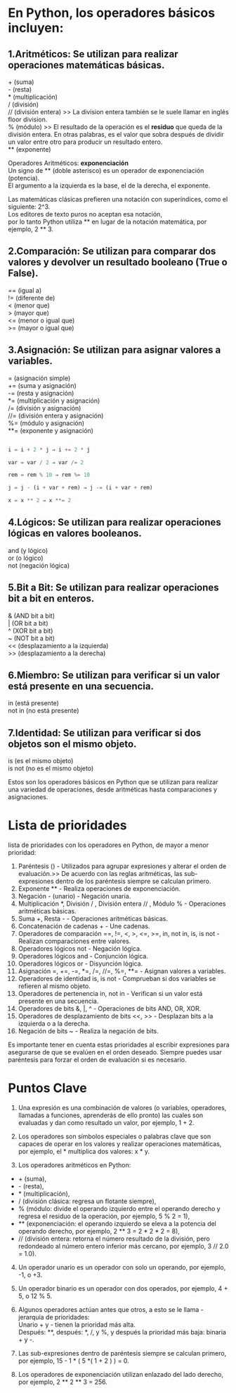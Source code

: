 # En Python, los operadores básicos incluyen:

## 1.Aritméticos: Se utilizan para realizar operaciones matemáticas básicas.

\+ (suma)  
\-  (resta)  
\* (multiplicación)  
\/ (división)  
\// (división entera) >> La division entera también se le suele llamar en inglés floor division.    
\% (módulo) >> El resultado de la operación es el **residuo** que queda de la división entera. En otras palabras, es el valor que sobra después de dividir un valor entre otro para producir un resultado entero.  
\** (exponente)  

Operadores Aritméticos: **exponenciación**  
Un signo de ** (doble asterisco) es un operador de exponenciación (potencia).   
El argumento a la izquierda es la base, el de la derecha, el exponente.  

Las matemáticas clásicas prefieren una notación con superíndices, como el siguiente: 2^3.     
Los editores de texto puros no aceptan esa notación,   
por lo tanto Python utiliza ** en lugar de la notación matemática, por ejemplo, 2 ** 3.  

## 2.Comparación: Se utilizan para comparar dos valores y devolver un resultado booleano (True o False).

\== (igual a)  
\!= (diferente de)  
\< (menor que)  
\> (mayor que)  
\<= (menor o igual que)  
\>= (mayor o igual que)  

## 3.Asignación: Se utilizan para asignar valores a variables.

\= (asignación simple)  
\+= (suma y asignación)  
\-= (resta y asignación)  
\*= (multiplicación y asignación)  
\/= (división y asignación)  
\//= (división entera y asignación)  
\%= (módulo y asignación)  
\**= (exponente y asignación)  

```python

i = i + 2 * j ⇒ i += 2 * j

var = var / 2 ⇒ var /= 2

rem = rem % 10 ⇒ rem %= 10

j = j - (i + var + rem) ⇒ j -= (i + var + rem)

x = x ** 2 ⇒ x **= 2

```

## 4.Lógicos: Se utilizan para realizar operaciones lógicas en valores booleanos.

and (y lógico)  
or (o lógico)  
not (negación lógica)  

## 5.Bit a Bit: Se utilizan para realizar operaciones bit a bit en enteros.

\& (AND bit a bit)  
\| (OR bit a bit)  
\^ (XOR bit a bit)  
\~ (NOT bit a bit)  
\<< (desplazamiento a la izquierda)  
\>> (desplazamiento a la derecha)  

## 6.Miembro: Se utilizan para verificar si un valor está presente en una secuencia.

in (está presente)  
not in (no está presente)  

## 7.Identidad: Se utilizan para verificar si dos objetos son el mismo objeto.

is (es el mismo objeto)  
is not (no es el mismo objeto)  

Estos son los operadores básicos en Python que se utilizan para realizar una variedad de operaciones, desde aritméticas hasta comparaciones y asignaciones.

# Lista de prioridades  

lista de prioridades con los operadores en Python, de mayor a menor prioridad:

1. Paréntesis () - Utilizados para agrupar expresiones y alterar el orden de evaluación.>> De acuerdo con las reglas aritméticas, las sub-expresiones dentro de los paréntesis siempre se calculan primero.
2. Exponente ** - Realiza operaciones de exponenciación.  
3. Negación - (unario) - Negación unaria.  
4. Multiplicación *,   División /  , División entera //  , Módulo % - Operaciones aritméticas básicas.  
5. Suma +, Resta - - Operaciones aritméticas básicas.  
6. Concatenación de cadenas + - Une cadenas.  
7. Operadores de comparación ==, !=, <, >, <=, >=, in, not in, is, is not - Realizan comparaciones entre valores.  
8. Operadores lógicos not - Negación lógica.  
9. Operadores lógicos and - Conjunción lógica.  
10. Operadores lógicos or - Disyunción lógica.  
11. Asignación =, +=, -=, *=, /=, //=, %=, **= - Asignan valores a variables.  
12. Operadores de identidad is, is not - Comprueban si dos variables se refieren al mismo objeto.  
13. Operadores de pertenencia in, not in - Verifican si un valor está presente en una secuencia.  
14. Operadores de bits &, |, ^ - Operaciones de bits AND, OR, XOR.  
15. Operadores de desplazamiento de bits <<, >> - Desplazan bits a la izquierda o a la derecha.  
16. Negación de bits ~ - Realiza la negación de bits.  

Es importante tener en cuenta estas prioridades al escribir expresiones para asegurarse de que se evalúen en el orden deseado. 
Siempre puedes usar paréntesis para forzar el orden de evaluación si es necesario.

# Puntos Clave

1. Una expresión es una combinación de valores (o variables, operadores, llamadas a funciones, aprenderás de ello pronto) las cuales son evaluadas y dan como resultado un valor, por ejemplo, 1 + 2.

2. Los operadores son símbolos especiales o palabras clave que son capaces de operar en los valores y realizar operaciones matemáticas, por ejemplo, el * multiplica dos valores: x * y.

3. Los operadores aritméticos en Python:   
* \+ (suma),
* \- (resta),   
* \* (multiplicación),  
* \/ (división clásica: regresa un flotante siempre),  
* \% (módulo: divide el operando izquierdo entre el operando derecho y regresa el residuo de la operación, por ejemplo, 5 % 2 = 1),   
* \** (exponenciación: el operando izquierdo se eleva a la potencia del operando derecho, por ejemplo, 2 ** 3 = 2 * 2 * 2 = 8),   
* \// (división entera: retorna el número resultado de la división, pero redondeado al número entero inferior más cercano, por ejemplo, 3 // 2.0 = 1.0).

4. Un operador unario es un operador con solo un operando, por ejemplo, -1, o +3.

5. Un operador binario es un operador con dos operados, por ejemplo, 4 + 5, o 12 % 5.

6. Algunos operadores actúan antes que otros, a esto se le llama - jerarquía de prioridades:   
   Unario + y - tienen la prioridad más alta.   
   Después: **, después: *, /, y %, y después la prioridad más baja: binaria + y -.  

7. Las sub-expresiones dentro de paréntesis siempre se calculan primero, por ejemplo,  15 - 1 * ( 5 *( 1 + 2 ) ) = 0.

8. Los operadores de exponenciación utilizan enlazado del lado derecho, por ejemplo, 2 ** 2 ** 3 = 256.